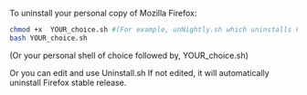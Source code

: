 To uninstall your personal copy of Mozilla Firefox:

```bash
chmod +x  YOUR_choice.sh #(For example, unNightly.sh which uninstalls Firefox Nightly)
bash YOUR_choice.sh
```

(Or your personal shell of choice followed by, YOUR_choice.sh)


Or you can edit and use Uninstall.sh
If not edited, it will automatically uninstall Firefox stable release.

